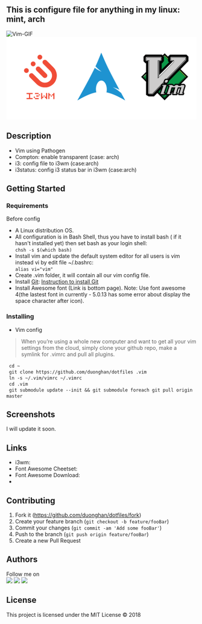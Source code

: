 ## This is configure file for anything in my linux: mint, arch
![Vim-GIF](https://www.vim.org/images/vim_on_fire.gif)  
![Vim-Logo](./dotfile.svg)  

## Description  
- Vim using Pathogen
- Compton: enable transparent (case: arch)
- i3: config file to i3wm (case:arch)
- i3status: config i3 status bar in i3wm (case:arch)

## Getting Started
### Requirements
Before config
- A Linux distribution OS.
- All configuration is in Bash Shell, thus you have to install bash ( if it hasn't installed yet) then set bash as your login shell:  
`chsh -s $(which bash)`
- Install vim and update the default system editor for all users is vim instead vi by edit file ~/.bashrc:  
`alias vi="vim"`
- Create .vim folder, it will contain all our vim config file.
- Install [Git](https://git-scm.com/): [Instruction to install Git](https://gist.github.com/derhuerst/1b15ff4652a867391f03)
- Install Awesome font (Link is bottom page). Note: Use font awesome 4(the lastest font in currently - 5.0.13 has some error about display the space character after icon).
  
### Installing
* Vim config
>When you’re using a whole new computer and want to get all your vim settings from the cloud, simply clone your github repo, make a symlink for .vimrc and pull all plugins.  

```
 cd ~
 git clone https://github.com/duonghan/dotfiles .vim
 ln -s ~/.vim/vimrc ~/.vimrc
 cd .vim
 git submodule update --init && git submodule foreach git pull origin master
```

## Screenshots
I will update it soon.


## Links
- i3wm: [](https://i3wm.org/)
- Font Awesome Cheetset: [](https://fontawesome.com/cheatsheet?from=io)
- Font Awesome Download: [](https://github.com/FortAwesome/Font-Awesome/releases)
- 
## Contributing
1. Fork it (https://github.com/duonghan/dotfiles/fork)
2. Create your feature branch (`git checkout -b feature/fooBar`)
3. Commit your changes (`git commit -am 'Add some fooBar'`)
4. Push to the branch (`git push origin feature/fooBar`)
5. Create a new Pull Request

## Authors
Follow me on  
[![](http://i.imgur.com/tXSoThF.png)](https://twitter.com/0xddff)
[![](http://i.imgur.com/P3YfQoD.png)](https://www.facebook.com/0xc0ff33)
[![](http://i.imgur.com/0o48UoR.png)](https://github.com/duonghan)

## License
This project is licensed under the MIT License © 2018
